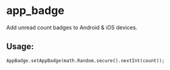 # app_badge

Add unread count badges to Android & iOS devices.

## Usage:
```
AppBadge.setAppBadge(math.Random.secure().nextInt(count));

```
